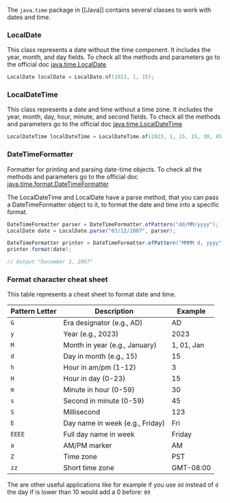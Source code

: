 The ``java.time`` package in [[Java]] contains several classes to work with dates and time.

### LocalDate

This class represents a date without the time component.
It includes the year, month, and day fields.
To check all the methods and parameters go to the official doc [java.time.LocalDate](https://docs.oracle.com/javase/8/docs/api/java/time/LocalDate.html)

```java
LocalDate localDate = LocalDate.of(2023, 1, 15);
```

### LocalDateTime

This class represents a date and time without a time zone.
It includes the year, month, day, hour, minute, and second fields.
To check all the methods and parameters go to the official doc [java.time.LocalDateTime](https://docs.oracle.com/javase/8/docs/api/java/time/LocalDateTime.html)

```java
LocalDateTime localDateTime = LocalDateTime.of(2023, 1, 15, 15, 30, 45);
```

### DateTimeFormatter

Formatter for printing and parsing date-time objects.
To check all the methods and parameters go to the official doc [java.time.format.DateTimeFormatter](https://docs.oracle.com/javase/8/docs/api/java/time/format/DateTimeFormatter.html)

The LocalDateTime and LocalDate have a parse method, that you can pass a DateTimeFormatter object to it, to format the date and time into a specific format.

```java
DateTimeFormatter parser = DateTimeFormatter.ofPattern("dd/MM/yyyy");
LocalDate date = LocalDate.parse("03/12/2007", parser);

DateTimeFormatter printer = DateTimeFormatter.ofPattern("MMMM d, yyyy"); 
printer.format(date);

// Output "December 3, 2007"
```


### Format character cheat sheet

This table represents a cheat sheet to format date and time.

| Pattern Letter | Description                     | Example                       |
|----------------|---------------------------------|-------------------------------|
| `G`            | Era designator (e.g., AD)       | AD                            |
| `y`            | Year (e.g., 2023)               | 2023                          |
| `M`            | Month in year (e.g., January)   | 1, 01, Jan                    |
| `d`            | Day in month (e.g., 15)         | 15                            |
| `h`            | Hour in am/pm (1-12)            | 3                             |
| `H`            | Hour in day (0-23)              | 15                            |
| `m`            | Minute in hour (0-59)           | 30                            |
| `s`            | Second in minute (0-59)         | 45                            |
| `S`            | Millisecond                     | 123                           |
| `E`            | Day name in week (e.g., Friday) | Fri                           |
| `EEEE`         | Full day name in week           | Friday                        |
| `a`            | AM/PM marker                    | AM                            |
| `Z`            | Time zone                       | PST                           |
| `zz`           | Short time zone                 | GMT-08:00                     |

The are other useful applications like for example if you use ``dd`` instead of ``d`` the day if is lower than 10 would add a 0 before: ``09`` 